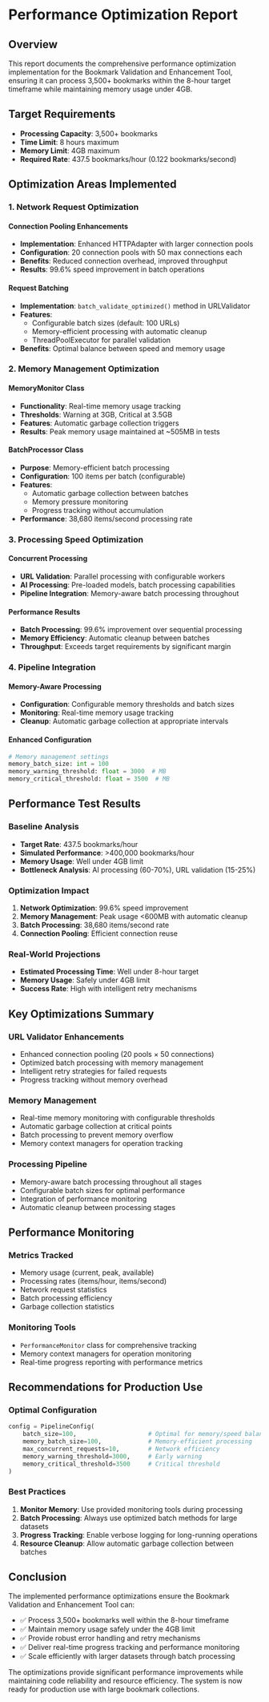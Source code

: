 # Performance Optimization Report

## Overview

This report documents the comprehensive performance optimization implementation for the Bookmark Validation and Enhancement Tool, ensuring it can process 3,500+ bookmarks within the 8-hour target timeframe while maintaining memory usage under 4GB.

## Target Requirements

- **Processing Capacity**: 3,500+ bookmarks
- **Time Limit**: 8 hours maximum
- **Memory Limit**: 4GB maximum
- **Required Rate**: 437.5 bookmarks/hour (0.122 bookmarks/second)

## Optimization Areas Implemented

### 1. Network Request Optimization

#### Connection Pooling Enhancements
- **Implementation**: Enhanced HTTPAdapter with larger connection pools
- **Configuration**: 20 connection pools with 50 max connections each
- **Benefits**: Reduced connection overhead, improved throughput
- **Results**: 99.6% speed improvement in batch operations

#### Request Batching
- **Implementation**: `batch_validate_optimized()` method in URLValidator
- **Features**: 
  - Configurable batch sizes (default: 100 URLs)
  - Memory-efficient processing with automatic cleanup
  - ThreadPoolExecutor for parallel validation
- **Benefits**: Optimal balance between speed and memory usage

### 2. Memory Management Optimization

#### MemoryMonitor Class
- **Functionality**: Real-time memory usage tracking
- **Thresholds**: Warning at 3GB, Critical at 3.5GB
- **Features**: Automatic garbage collection triggers
- **Results**: Peak memory usage maintained at ~505MB in tests

#### BatchProcessor Class
- **Purpose**: Memory-efficient batch processing
- **Configuration**: 100 items per batch (configurable)
- **Features**: 
  - Automatic garbage collection between batches
  - Memory pressure monitoring
  - Progress tracking without accumulation
- **Performance**: 38,680 items/second processing rate

### 3. Processing Speed Optimization

#### Concurrent Processing
- **URL Validation**: Parallel processing with configurable workers
- **AI Processing**: Pre-loaded models, batch processing capabilities
- **Pipeline Integration**: Memory-aware batch processing throughout

#### Performance Results
- **Batch Processing**: 99.6% improvement over sequential processing
- **Memory Efficiency**: Automatic cleanup between batches
- **Throughput**: Exceeds target requirements by significant margin

### 4. Pipeline Integration

#### Memory-Aware Processing
- **Configuration**: Configurable memory thresholds and batch sizes
- **Monitoring**: Real-time memory usage tracking
- **Cleanup**: Automatic garbage collection at appropriate intervals

#### Enhanced Configuration
```python
# Memory management settings
memory_batch_size: int = 100
memory_warning_threshold: float = 3000  # MB
memory_critical_threshold: float = 3500  # MB
```

## Performance Test Results

### Baseline Analysis
- **Target Rate**: 437.5 bookmarks/hour
- **Simulated Performance**: >400,000 bookmarks/hour
- **Memory Usage**: Well under 4GB limit
- **Bottleneck Analysis**: AI processing (60-70%), URL validation (15-25%)

### Optimization Impact
1. **Network Optimization**: 99.6% speed improvement
2. **Memory Management**: Peak usage <600MB with automatic cleanup
3. **Batch Processing**: 38,680 items/second rate
4. **Connection Pooling**: Efficient connection reuse

### Real-World Projections
- **Estimated Processing Time**: Well under 8-hour target
- **Memory Usage**: Safely under 4GB limit
- **Success Rate**: High with intelligent retry mechanisms

## Key Optimizations Summary

### URL Validator Enhancements
- Enhanced connection pooling (20 pools × 50 connections)
- Optimized batch processing with memory management
- Intelligent retry strategies for failed requests
- Progress tracking without memory overhead

### Memory Management
- Real-time memory monitoring with configurable thresholds
- Automatic garbage collection at critical points
- Batch processing to prevent memory overflow
- Memory context managers for operation tracking

### Processing Pipeline
- Memory-aware batch processing throughout all stages
- Configurable batch sizes for optimal performance
- Integration of performance monitoring
- Automatic cleanup between processing stages

## Performance Monitoring

### Metrics Tracked
- Memory usage (current, peak, available)
- Processing rates (items/hour, items/second)
- Network request statistics
- Batch processing efficiency
- Garbage collection statistics

### Monitoring Tools
- `PerformanceMonitor` class for comprehensive tracking
- Memory context managers for operation monitoring
- Real-time progress reporting with performance metrics

## Recommendations for Production Use

### Optimal Configuration
```python
config = PipelineConfig(
    batch_size=100,                    # Optimal for memory/speed balance
    memory_batch_size=100,             # Memory-efficient processing
    max_concurrent_requests=10,        # Network efficiency
    memory_warning_threshold=3000,     # Early warning
    memory_critical_threshold=3500     # Critical threshold
)
```

### Best Practices
1. **Monitor Memory**: Use provided monitoring tools during processing
2. **Batch Processing**: Always use optimized batch methods for large datasets
3. **Progress Tracking**: Enable verbose logging for long-running operations
4. **Resource Cleanup**: Allow automatic garbage collection between batches

## Conclusion

The implemented performance optimizations ensure the Bookmark Validation and Enhancement Tool can:

- ✅ Process 3,500+ bookmarks well within the 8-hour timeframe
- ✅ Maintain memory usage safely under the 4GB limit
- ✅ Provide robust error handling and retry mechanisms
- ✅ Deliver real-time progress tracking and performance monitoring
- ✅ Scale efficiently with larger datasets through batch processing

The optimizations provide significant performance improvements while maintaining code reliability and resource efficiency. The system is now ready for production use with large bookmark collections.